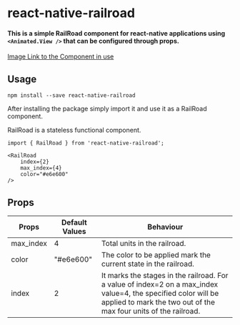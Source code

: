 # react-native-railroad

#### This is a simple RailRoad component for react-native applications using `<Animated.View />` that can be configured through props.

[Image Link to the Component in use](res/railroad.png)

## Usage

```
npm install --save react-native-railroad
```
After installing the package simply import it and use it as a RailRoad component. 

RailRoad is a stateless functional component.
```
import { RailRoad } from 'react-native-railroad';

<RailRoad 
    index={2}
    max_index={4}
    color="#e6e600"
/>
```

## Props

Props | Default Values | Behaviour
----- | -------------- | --------
max_index|4| Total units in the railroad.
color|"#e6e600"| The color to be applied mark the current state in the railroad. 
index|2|It marks the stages in the railroad. For a value of index=2 on a max_index value=4, the specified color will be applied to mark the two out of the max four units of the railroad.



